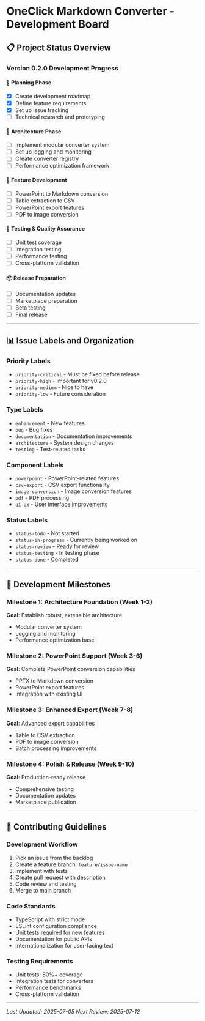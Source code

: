 # OneClick Markdown Converter - Development Board

## 📋 Project Status Overview

### Version 0.2.0 Development Progress

#### 🎯 Planning Phase
- [x] Create development roadmap
- [x] Define feature requirements
- [x] Set up issue tracking
- [ ] Technical research and prototyping

#### 🔧 Architecture Phase  
- [ ] Implement modular converter system
- [ ] Set up logging and monitoring
- [ ] Create converter registry
- [ ] Performance optimization framework

#### 🚀 Feature Development
- [ ] PowerPoint to Markdown conversion
- [ ] Table extraction to CSV
- [ ] PowerPoint export features
- [ ] PDF to image conversion

#### 🧪 Testing & Quality Assurance
- [ ] Unit test coverage
- [ ] Integration testing
- [ ] Performance testing
- [ ] Cross-platform validation

#### 📦 Release Preparation
- [ ] Documentation updates
- [ ] Marketplace preparation
- [ ] Beta testing
- [ ] Final release

---

## 📊 Issue Labels and Organization

### Priority Labels
- `priority-critical` - Must be fixed before release
- `priority-high` - Important for v0.2.0
- `priority-medium` - Nice to have
- `priority-low` - Future consideration

### Type Labels
- `enhancement` - New features
- `bug` - Bug fixes
- `documentation` - Documentation improvements  
- `architecture` - System design changes
- `testing` - Test-related tasks

### Component Labels
- `powerpoint` - PowerPoint-related features
- `csv-export` - CSV export functionality
- `image-conversion` - Image conversion features
- `pdf` - PDF processing
- `ui-ux` - User interface improvements

### Status Labels
- `status-todo` - Not started
- `status-in-progress` - Currently being worked on
- `status-review` - Ready for review
- `status-testing` - In testing phase
- `status-done` - Completed

---

## 🎯 Development Milestones

### Milestone 1: Architecture Foundation (Week 1-2)
**Goal**: Establish robust, extensible architecture
- Modular converter system
- Logging and monitoring
- Performance optimization base

### Milestone 2: PowerPoint Support (Week 3-6)  
**Goal**: Complete PowerPoint conversion capabilities
- PPTX to Markdown conversion
- PowerPoint export features
- Integration with existing UI

### Milestone 3: Enhanced Export (Week 7-8)
**Goal**: Advanced export capabilities
- Table to CSV extraction
- PDF to image conversion
- Batch processing improvements

### Milestone 4: Polish & Release (Week 9-10)
**Goal**: Production-ready release
- Comprehensive testing
- Documentation updates
- Marketplace publication

---

## 📝 Contributing Guidelines

### Development Workflow
1. Pick an issue from the backlog
2. Create a feature branch: `feature/issue-name`
3. Implement with tests
4. Create pull request with description
5. Code review and testing
6. Merge to main branch

### Code Standards
- TypeScript with strict mode
- ESLint configuration compliance
- Unit tests required for new features
- Documentation for public APIs
- Internationalization for user-facing text

### Testing Requirements
- Unit tests: 80%+ coverage
- Integration tests for converters
- Performance benchmarks
- Cross-platform validation

---

*Last Updated: 2025-07-05*
*Next Review: 2025-07-12*
